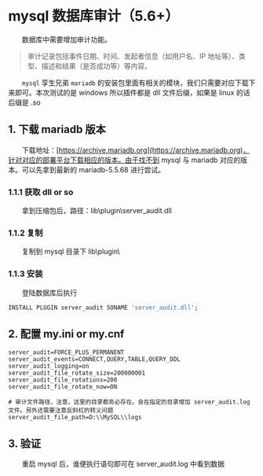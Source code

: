 # mysql 数据库审计（5.6+）

　　数据库中需要增加审计功能。

> 审计记录包括事件日期、时间、发起者信息（如用户名、IP 地址等）、类型、描述和结果（是否成功等）等内容。
>

　　`mysql` 孪生兄弟 `mariadb` 的安装包里面有相关的模块，我们只需要对应下载下来即可。本次测试的是 windows 所以插件都是 dll 文件后缀，如果是 linux 的话后缀是 .so

## 1. 下载 mariadb 版本

　　下载地址：[https://archive.mariadb.org](https://archive.mariadb.org)，针对对应的部署平台下载相应的版本。由于找不到 mysql 与 mariadb 对应的版本。可以先拿到最新的 mariadb-5.5.68 进行尝试。

### 1.1.1 获取 dll or so

　　拿到压缩包后，路径：lib\plugin\server_audit.dll

### 1.1.2 复制

　　复制到 mysql 目录下 lib\plugin\

### 1.1.3 安装

　　登陆数据库后执行

```sql
INSTALL PLUGIN server_audit SONAME 'server_audit.dll';
```

## 2. 配置 my.ini or my.cnf

```properties
server_audit=FORCE_PLUS_PERMANENT
server_audit_events=CONNECT,QUERY,TABLE,QUERY_DDL
server_audit_logging=on
server_audit_file_rotate_size=200000001
server_audit_file_rotations=200
server_audit_file_rotate_now=ON

# 审计文件路径，注意，这里的目录都务必存在。会在指定的目录增加 server_audit.log 文件。另外还需要注意反斜杠的转义问题
server_audit_file_path=D:\\MySQL\\logs
```

## 3. 验证

　　重启 mysql 后，谁便执行语句即可在 server_audit.log 中看到数据
